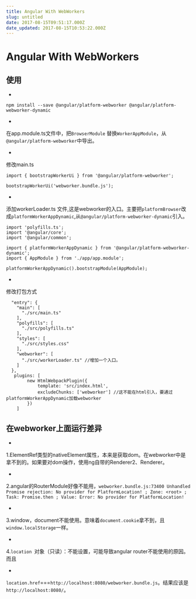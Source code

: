 ```yaml
---
title: Angular With WebWorkers
slug: untitled
date: 2017-08-15T09:51:17.000Z
date_updated: 2017-08-15T10:53:22.000Z
---
```


# Angular With WebWorkers

## 使用

- 
`npm install --save @angular/platform-webworker @angular/platform-webworker-dynamic`

- 
在app.module.ts文件中，把`BrowserModule` 替换`WorkerAppModule`，从`@angular/platform-webworker`中导出。

- 
修改main.ts

    import { bootstrapWorkerUi } from '@angular/platform-webworker';
    
    bootstrapWorkerUi('webworker.bundle.js');
    

- 
添加workerLoader.ts 文件,这是webworker的入口。主要把`platformBrowser`改成`platformWorkerAppDynamic`,从`@angular/platform-webworker-dynamic`引入。

    import 'polyfills.ts';
    import '@angular/core';
    import '@angular/common';
    
    import { platformWorkerAppDynamic } from '@angular/platform-webworker-dynamic';
    import { AppModule } from './app/app.module';
    
    platformWorkerAppDynamic().bootstrapModule(AppModule);
    

- 
修改打包方式

      "entry": {
        "main": [
          "./src/main.ts"
        ],
        "polyfills": [
          "./src/polyfills.ts"
        ],
        "styles": [
          "./src/styles.css"
        ],
        "webworker": [
          "./src/workerLoader.ts" //增加一个入口。
        ]
      },
       plugins: [
            new HtmlWebpackPlugin({
                template: 'src/index.html',
                excludeChunks: ['webworker'] //这不能在html引入，要通过platformWorkerAppDynamic加载webworker
            })
        ]
    

## 在webworker上面运行差异

- 
1.ElementRef类型的nativeElement属性，本来是获取dom。在webworker中是拿不到的。如果要对dom操作，使用ng自带的Renderer2、Renderer。

- 
2.angular的RouterModule好像不能用，`webworker.bundle.js:73400 Unhandled Promise rejection: No provider for PlatformLocation! ; Zone: <root> ; Task: Promise.then ; Value: Error: No provider for PlatformLocation!`

- 
3.window，document不能使用。意味着`document.cookie`拿不到，且`window.localStorage`一样。

- 
4.`location `对象（只读）：不能设置，可能导致angular router不能使用的原因。而且

- 
`location.href`===`http://localhost:8080/webworker.bundle.js`。结果应该是`http://localhost:8080/`。
